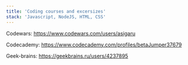 ```yaml
---
title: 'Coding courses and excersizes'
stack: 'Javascript, NodeJS, HTML, CSS'
---
```


Codewars: https://www.codewars.com/users/asigaru  
  
Codecademy: https://www.codecademy.com/profiles/betaJumper37679  
  
Geek-brains: https://geekbrains.ru/users/4237895
  